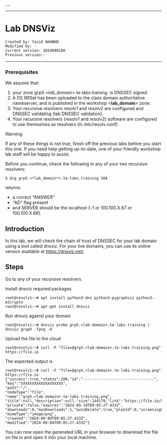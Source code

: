 
<img src="https://github.com/yakanho/training/assets/54844453/321060e5-fc84-40f7-8caa-846d0a68494b" alt="ICANN" style="zoom:25%;" />

------

# Lab DNSViz

```
Created by: Yazid AKANHO
Modified by: -
Current version: 2024040100
Previous version:-
```
------
### Prerequisites

We assume that:

1. your zone grpX.<*lab_domain*>.te-labs.training. is DNSSEC signed 
2. A DS RRSet has been uploaded to the class domain authoritative nameserver, and is published in the workshop <**lab_domain**> zone.
3. Your recursive resolvers resolv1 and resolv2 are configured and DNSSEC validating (lab DNSSEC validation).
4. Your recursive resolvers (resolv1 and resolv2) software are configured to use themselves as resolvers (in /etc/resolv.conf)

> [!WARNING]
>
> If any of these things is not true, finish off the previous labs before you start this one. If you need help getting up-to-date, one of your friendly workshop lab staff will be happy to assist.



Before you continue, check the following in any of your two recursive resolvers:

```
$ dig grpX.<*lab_domain*>.te-labs.training SOA
```
returns:

- a correct "ANSWER"
- "AD" flag present 
- and SERVER should be the localhost (::1 or 100.100.X.67 or 100.100.X.68).



## Introduction

In this lab, we will check the chain of trust of DNSSEC for your lab domain using a tool called dnsviz. For your live domains, you can use its online version available at https://dnsviz.net/.



## Steps

Go to any of your recursive resolvers.

Install dnsviz required packages

```
root@resolv1:~# apt install python3-dns python3-pygraphviz python3-m2crypto
root@resolv1:~# apt-get install dnsviz
```

Run dnsviz against your domain

```
root@resolv1:~# dnsviz probe grpX.<lab-domain>.te-labs.training | dnsviz graph -Tpng -O
```

Upload the file to the cloud 

```
root@resolv1:~# curl -F "file=@grpX.<lab-domain>.te-labs.training.png" https://file.io
```

The expected output is 

```
root@resolv1:~# curl -F "file=@grpX.<lab-domain>.te-labs.training.png" https://file.io
{"success":true,"status":200,"id":"--------------------------------",
"key":"XXXXXXXXXXXXXXXXXXX",
"path":"/",
"nodeType":"file",
"name":"grpX.<lab-domain>.te-labs.training.png",
"title":null,"description":null,"size":144179,"link":"https://file.io/XXXXXXXXXXXXXXXXXXX",
"private":false,"expires":"2024-09-18T09:05:27.433Z",
"downloads":0,"maxDownloads":1,"autoDelete":true,"planId":0,"screeningStatus":"pending",
"mimeType":"image/png",
"created":"2024-09-04T09:05:27.433Z",
"modified":"2024-09-04T09:05:27.433Z"}
```

You can now open the generated URL in your browser to download the file on file.io and open it into your local machine.
